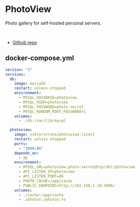 # PhotoView

Photo gallery for self-hosted personal servers.

<br>

- [Github repo](https://github.com/viktorstrate/photoview)


## docker-compose.yml
```yml
version: "3"
services:
  db:
    image: mariadb
    restart: unless-stopped
    environment:
      - MYSQL_DATABASE=photoview
      - MYSQL_USER=photoview
      - MYSQL_PASSWORD=photo-secret
      - MYSQL_RANDOM_ROOT_PASSWORD=1
    volumes:
      - ./db:/var/lib/mysql

  photoview:
    image: viktorstrate/photoview:latest
    restart: unless-stopped
    ports:
      - "3090:80"
    depends_on:
      - db
    environment:
      - MYSQL_URL=photoview:photo-secret@tcp(db)/photoview
      - API_LISTEN_IP=photoview
      - API_LISTEN_PORT=80
      - PHOTO_CACHE=/app/cache
      - PUBLIC_ENDPOINT=http://192.168.1.10:3090/
    volumes:
      - ./cache:/app/cache
      - ./photos:/photos:ro
```
